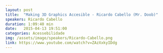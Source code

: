 ```yaml
---
layout: post
title:  "Making 3D Graphics Accesible - Ricardo Cabello (Mr. Doob)"
speakers: Ricardo Cabello
duration: 1:09:40 min
date:   2015-04-13 19:51:00
categories: Acessebilidade
img: /assets/image/speakers/Ricardo-Cabello.png
link: https://www.youtube.com/watch?v=ZAzXxkyIDdg
---
```

